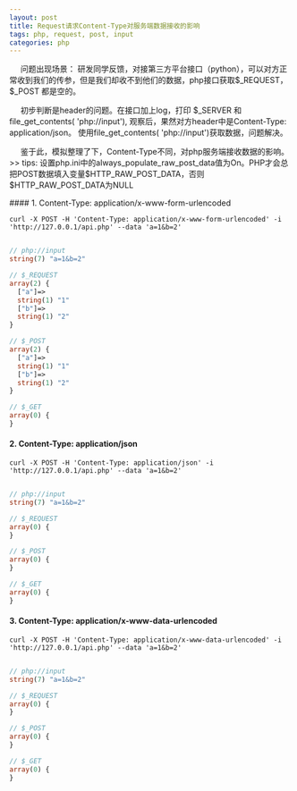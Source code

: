 ```yaml
---
layout: post
title: Request请求Content-Type对服务端数据接收的影响
tags: php, request, post, input
categories: php
---
```

<style type="text/css">
    p{text-indent: 20px}
</style>
<p>
    问题出现场景： 研发同学反馈，对接第三方平台接口（python），可以对方正常收到我们的传参，但是我们却收不到他们的数据，php接口获取$_REQUEST，$_POST 都是空的。
</p>
<p>
    初步判断是header的问题。在接口加上log，打印 $_SERVER 和 file_get_contents( 'php://input'), 观察后，果然对方header中是Content-Type: application/json。
    使用file_get_contents( 'php://input')获取数据，问题解决。
</p>
<p>
    鉴于此，模拟整理了下，Content-Type不同，对php服务端接收数据的影响。
    >> tips: 设置php.ini中的always_populate_raw_post_data值为On。PHP才会总把POST数据填入变量$HTTP_RAW_POST_DATA，否则$HTTP_RAW_POST_DATA为NULL
</p>
#### 1. Content-Type: application/x-www-form-urlencoded

```shell
curl -X POST -H 'Content-Type: application/x-www-form-urlencoded' -i 'http://127.0.0.1/api.php' --data 'a=1&b=2'
```

```php

// php://input
string(7) "a=1&b=2"

// $_REQUEST
array(2) {
  ["a"]=>
  string(1) "1"
  ["b"]=>
  string(1) "2"
}

// $_POST
array(2) {
  ["a"]=>
  string(1) "1"
  ["b"]=>
  string(1) "2"
}

// $_GET
array(0) {
}

```

#### 2. Content-Type: application/json

```shell
curl -X POST -H 'Content-Type: application/json' -i 'http://127.0.0.1/api.php' --data 'a=1&b=2'
```

```php

// php://input
string(7) "a=1&b=2"

// $_REQUEST
array(0) {
}

// $_POST
array(0) {
}

// $_GET
array(0) {
}

```


#### 3. Content-Type: application/x-www-data-urlencoded

```shell
curl -X POST -H 'Content-Type: application/x-www-data-urlencoded' -i 'http://127.0.0.1/api.php' --data 'a=1&b=2'
```

```php

// php://input
string(7) "a=1&b=2"

// $_REQUEST
array(0) {
}

// $_POST
array(0) {
}

// $_GET
array(0) {
}

```